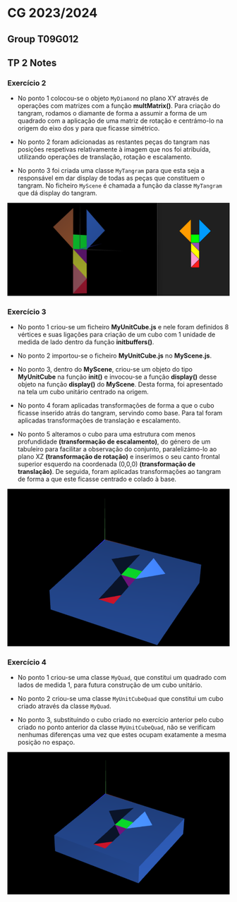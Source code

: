 # CG 2023/2024

## Group T09G012

## TP 2 Notes

### Exercício 2

- No ponto 1 colocou-se o objeto `MyDiamond` no plano XY através de operações com matrizes com a função **multMatrix()**. Para criação do tangram, rodamos o diamante de forma a assumir a forma de um quadrado com a aplicação de uma matriz de rotação e centrámo-lo na origem do eixo dos y para que ficasse simétrico.

- No ponto 2 foram adicionadas as restantes peças do tangram nas posições respetivas relativamente à imagem que nos foi atribuída, utilizando operações de translação, rotação e escalamento. 

- No ponto 3 foi criada uma classe `MyTangram` para que esta seja a responsável em dar display de todas as peças que constituem o tangram. No ficheiro `MyScene` é chamada a função da classe `MyTangram` que dá display do tangram.

![Screenshot 1](screenshots/cg-t09-g12-tp2-1.png)


### Exercício 3

- No ponto 1 criou-se um ficheiro **MyUnitCube.js** e nele foram definidos 8 vértices e suas ligações para criação de um cubo com 1 unidade de medida de lado dentro da função **initbuffers()**. 

- No ponto 2 importou-se o ficheiro **MyUnitCube.js** no **MyScene.js**.

- No ponto 3, dentro do **MyScene**, criou-se um objeto do tipo **MyUnitCube** na função **init()** e invocou-se a função **display()** desse objeto na função **display()** do **MyScene**. Desta forma, foi apresentado na tela um cubo unitário centrado na origem.

- No ponto 4 foram aplicadas transformações de forma a que o cubo ficasse inserido atrás do tangram, servindo como base. Para tal foram aplicadas transformações de translação e escalamento.

- No ponto 5 alteramos o cubo para uma estrutura com menos profundidade **(transformação de escalamento)**, do género de um tabuleiro para facilitar a observação do conjunto, paralelizámo-lo ao plano XZ **(transformação de rotação)** e inserimos o seu canto frontal superior esquerdo na coordenada (0,0,0) **(transformação de translação)**. De seguida, foram aplicadas transformações ao tangram de forma a que este ficasse centrado e colado à base.

![Screenshot 2](screenshots/cg-t09-g12-tp2-2.png)


### Exercício 4

- No ponto 1 criou-se uma classe `MyQuad`, que constitui um quadrado com lados de medida 1, para futura construção de um cubo unitário.

- No ponto 2 criou-se uma classe `MyUnitCubeQuad` que constitui um cubo criado através da classe `MyQuad`.

- No ponto 3, substituindo o cubo criado no exercício anterior pelo cubo criado no ponto anterior da classe `MyUnitCubeQuad`, não se verificam nenhumas diferenças uma vez que estes ocupam exatamente a mesma posição no espaço.

![Screenshot 3](screenshots/cg-t09-g12-tp2-3.png)